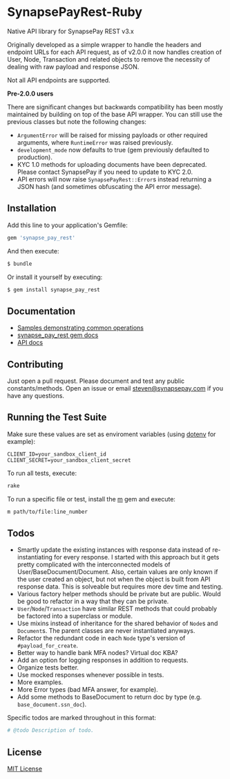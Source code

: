 # SynapsePayRest-Ruby

Native API library for SynapsePay REST v3.x

Originally developed as a simple wrapper to handle the headers and endpoint URLs for each API request, as of v2.0.0 it now handles creation of User, Node, Transaction and related objects to remove the necessity of dealing with raw payload and response JSON.

Not all API endpoints are supported.

**Pre-2.0.0 users**

There are significant changes but backwards compatibility has been mostly maintained by building on top of the base API wrapper. You can still use the previous classes but note the following changes:

- `ArgumentError` will be raised for missing payloads or other required arguments, where `RuntimeError` was raised previously. 
- `development_mode` now defaults to true (gem previously defaulted to production).
- KYC 1.0 methods for uploading documents have been deprecated. Please contact SynapsePay if you need to update to KYC 2.0.
- API errors will now raise `SynapsePayRest::Error`s instead returning a JSON hash (and sometimes obfuscating the API error message).

## Installation

Add this line to your application's Gemfile:

```ruby
gem 'synapse_pay_rest'
```

And then execute:

```bash
$ bundle
```

Or install it yourself by executing:

```bash
$ gem install synapse_pay_rest
```

## Documentation

- [Samples demonstrating common operations](samples.md)
- [synapse_pay_rest gem docs](http://www.rubydoc.info/github/synapsepay/SynapsePayRest-Ruby)
- [API docs](http://docs.synapsepay.com/v3.1)

## Contributing

Just open a pull request. Please document and test any public constants/methods. Open an issue or email steven@synapsepay.com if you have any questions.

## Running the Test Suite

Make sure these values are set as enviroment variables (using [dotenv](https://github.com/bkeepers/dotenv) for example):

```
CLIENT_ID=your_sandbox_client_id
CLIENT_SECRET=your_sandbox_client_secret
```

To run all tests, execute:

```bash
rake
```

To run a specific file or test, install the [m](https://github.com/qrush/m) gem and execute:

```bash
m path/to/file:line_number
```

## Todos

- Smartly update the existing instances with response data instead of re-instantiating for every response. I started with this approach but it gets pretty complicated with the interconnected models of User/BaseDocument/Document. Also, certain values are only known if the user created an object, but not when the object is built from API response data. This is solveable but requires more dev time and testing.
- Various factory helper methods should be private but are public. Would be good to refactor in a way that they can be private.
- `User`/`Node`/`Transaction` have similar REST methods that could probably be factored into a superclass or module.
- Use mixins instead of inheritance for the shared behavior of `Node`s and `Document`s. The parent classes are never instantiated anyways.
- Refactor the redundant code in each `Node` type's version of `#payload_for_create`.
- Better way to handle bank MFA nodes? Virtual doc KBA?
- Add an option for logging responses in addition to requests.
- Organize tests better.
- Use mocked responses whenever possible in tests.
- More examples.
- More Error types (bad MFA answer, for example).
- Add some methods to BaseDocument to return doc by type (e.g. `base_document.ssn_doc`).

Specific todos are marked throughout in this format:

```ruby
# @todo Description of todo.
```

## License

[MIT License](LICENSE)
